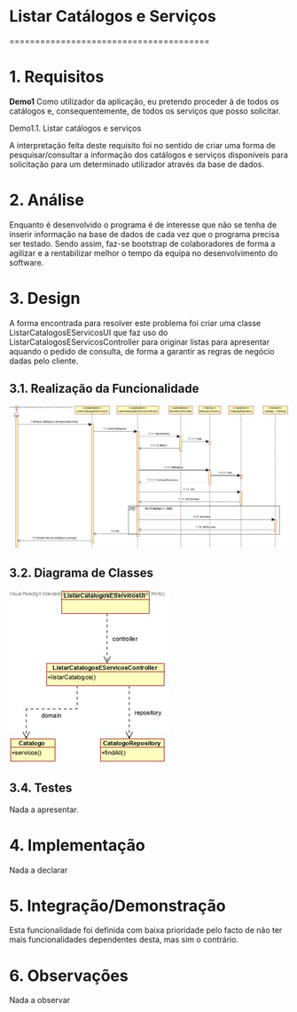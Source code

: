 # Listar Catálogos e Serviços
=======================================


# 1. Requisitos

**Demo1**
Como utilizador da aplicação, eu pretendo proceder à de todos os catálogos e, consequentemente, de todos os serviços que posso solicitar.

Demo1.1. Listar catálogos e serviços

A interpretação feita deste requisito foi no sentido de criar uma forma de pesquisar/consultar a informação dos catálogos e serviços disponíveis para solicitação para um determinado utilizador através da base de dados.

# 2. Análise

Enquanto é desenvolvido o programa é de interesse que não se tenha de inserir informação na base de dados de cada vez que o programa precisa ser testado. Sendo assim, faz-se bootstrap de colaboradores de forma a agilizar e a rentabilizar melhor o tempo da equipa no desenvolvimento do software.

# 3. Design

A forma encontrada para resolver este problema foi criar uma classe ListarCatalogosEServicosUI que faz uso do ListarCatalogosEServicosController para originar listas para apresentar aquando o pedido de consulta, de forma a garantir as regras de negócio dadas pelo cliente.

## 3.1. Realização da Funcionalidade

![ListarCatalogosEServicos_SD](ListarCatalogosEServicos_SD.jpg)

## 3.2. Diagrama de Classes

![ListarCatalogosEServicos_CD](ListarCatalogosEServicos_CD.jpg)

## 3.4. Testes 

Nada a apresentar.

# 4. Implementação

Nada a declarar

# 5. Integração/Demonstração

Esta funcionalidade foi definida com baixa prioridade pelo facto de não ter mais funcionalidades dependentes desta, mas sim o contrário.

# 6. Observações

Nada a observar



